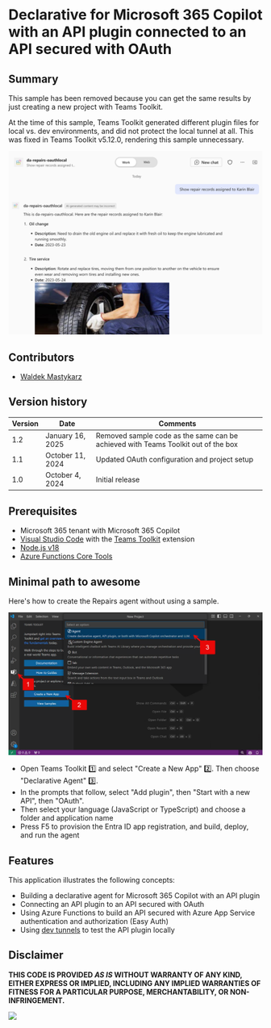 # Declarative for Microsoft 365 Copilot with an API plugin connected to an API secured with OAuth

## Summary

This sample has been removed because you can get the same results by just creating a new project with Teams Toolkit. 

At the time of this sample, Teams Toolkit generated different plugin files for local vs. dev environments, and did not protect the local tunnel at all. This was fixed in Teams Toolkit v5.12.0, rendering this sample unnecessary.

![Declarative agent answering questions about repairs using the information from an API secured with OAuth](./assets/screenshot.png)

## Contributors

* [Waldek Mastykarz](https://github.com/waldekmastykarz)

## Version history

Version|Date|Comments
-------|----|--------
1.2|January 16, 2025|Removed sample code as the same can be achieved with Teams Toolkit out of the box
1.1|October 11, 2024|Updated OAuth configuration and project setup
1.0|October 4, 2024|Initial release

## Prerequisites

* Microsoft 365 tenant with Microsoft 365 Copilot
* [Visual Studio Code](https://code.visualstudio.com/) with the [Teams Toolkit](https://marketplace.visualstudio.com/items?itemName=TeamsDevApp.ms-teams-vscode-extension) extension
* [Node.js v18](https://nodejs.org/en/download/package-manager)
* [Azure Functions Core Tools](https://learn.microsoft.com/azure/azure-functions/functions-run-local#install-the-azure-functions-core-tools)

## Minimal path to awesome

Here's how to create the Repairs agent without using a sample.

![Teams toolkit](./assets/TTK-create-da-oauth.png)

* Open Teams Toolkit 1️⃣ and select "Create a New App" 2️⃣. Then choose "Declarative Agent" 3️⃣.
* In the prompts that follow, select "Add plugin", then "Start with a new API", then "OAuth".
* Then select your language (JavaScript or TypeScript) and choose a folder and application name
* Press F5 to provision the Entra ID app registration, and build, deploy, and run the agent

## Features

This application illustrates the following concepts:

* Building a declarative agent for Microsoft 365 Copilot with an API plugin
* Connecting an API plugin to an API secured with OAuth
* Using Azure Functions to build an API secured with Azure App Service authentication and authorization (Easy Auth)
* Using [dev tunnels](https://learn.microsoft.com/azure/developer/dev-tunnels/overview) to test the API plugin locally

## Disclaimer

**THIS CODE IS PROVIDED *AS IS* WITHOUT WARRANTY OF ANY KIND, EITHER EXPRESS OR IMPLIED, INCLUDING ANY IMPLIED WARRANTIES OF FITNESS FOR A PARTICULAR PURPOSE, MERCHANTABILITY, OR NON-INFRINGEMENT.**

![](https://m365-visitor-stats.azurewebsites.net/SamplesGallery/da-repairs-oauth)
